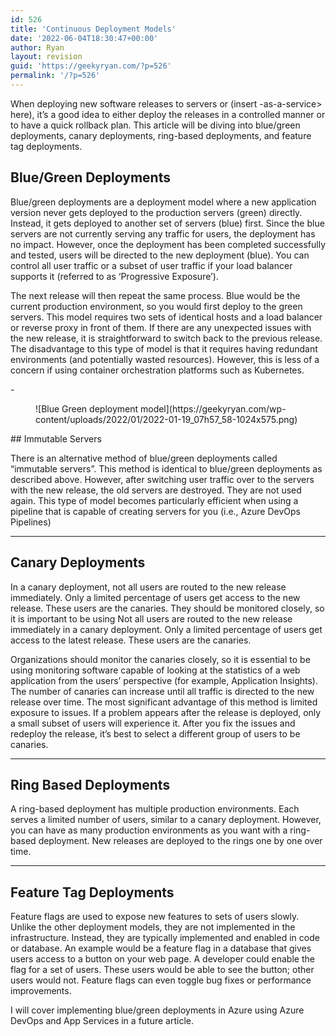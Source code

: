```yaml
---
id: 526
title: 'Continuous Deployment Models'
date: '2022-06-04T18:30:47+00:00'
author: Ryan
layout: revision
guid: 'https://geekyryan.com/?p=526'
permalink: '/?p=526'
---
```


When deploying new software releases to servers or (insert -as-a-service&gt; here), it’s a good idea to either deploy the releases in a controlled manner or to have a quick rollback plan. This article will be diving into blue/green deployments, canary deployments, ring-based deployments, and feature tag deployments.

## Blue/Green Deployments

Blue/green deployments are a deployment model where a new application version never gets deployed to the production servers (green) directly. Instead, it gets deployed to another set of servers (blue) first. Since the blue servers are not currently serving any traffic for users, the deployment has no impact. However, once the deployment has been completed successfully and tested, users will be directed to the new deployment (blue). You can control all user traffic or a subset of user traffic if your load balancer supports it (referred to as ‘Progressive Exposure’).

  
The next release will then repeat the same process. Blue would be the current production environment, so you would first deploy to the green servers. This model requires two sets of identical hosts and a load balancer or reverse proxy in front of them. If there are any unexpected issues with the new release, it is straightforward to switch back to the previous release. The disadvantage to this type of model is that it requires having redundant environments (and potentially wasted resources). However, this is less of a concern if using container orchestration platforms such as Kubernetes.

<div aria-label="Offset Gallery" class="wp-block-coblocks-gallery-offset">- <figure class="wp-block-coblocks-gallery-offset__figure">![Blue Green deployment model](https://geekyryan.com/wp-content/uploads/2022/01/2022-01-19_07h57_58-1024x575.png)</figure>

</div>## Immutable Servers

There is an alternative method of blue/green deployments called “immutable servers”. This method is identical to blue/green deployments as described above. However, after switching user traffic over to the servers with the new release, the old servers are destroyed. They are not used again. This type of model becomes particularly efficient when using a pipeline that is capable of creating servers for you (i.e., Azure DevOps Pipelines)

- - - - - -

## Canary Deployments

In a canary deployment, not all users are routed to the new release immediately. Only a limited percentage of users get access to the new release. These users are the canaries. They should be monitored closely, so it is important to be using Not all users are routed to the new release immediately in a canary deployment. Only a limited percentage of users get access to the latest release. These users are the canaries.

Organizations should monitor the canaries closely, so it is essential to be using monitoring software capable of looking at the statistics of a web application from the users’ perspective (for example, Application Insights). The number of canaries can increase until all traffic is directed to the new release over time. The most significant advantage of this method is limited exposure to issues. If a problem appears after the release is deployed, only a small subset of users will experience it. After you fix the issues and redeploy the release, it’s best to select a different group of users to be canaries.

- - - - - -

## Ring Based Deployments

A ring-based deployment has multiple production environments. Each serves a limited number of users, similar to a canary deployment. However, you can have as many production environments as you want with a ring-based deployment. New releases are deployed to the rings one by one over time.

- - - - - -

## Feature Tag Deployments

Feature flags are used to expose new features to sets of users slowly. Unlike the other deployment models, they are not implemented in the infrastructure. Instead, they are typically implemented and enabled in code or database. An example would be a feature flag in a database that gives users access to a button on your web page. A developer could enable the flag for a set of users. These users would be able to see the button; other users would not. Feature flags can even toggle bug fixes or performance improvements.

  
I will cover implementing blue/green deployments in Azure using Azure DevOps and App Services in a future article.